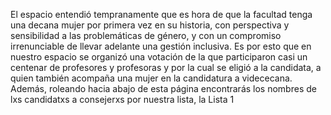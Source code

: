 El espacio entendió tempranamente que es hora de que la facultad tenga una decana mujer por primera vez en su historia, con perspectiva y sensibilidad a las problemáticas de género, y con un compromiso irrenunciable de llevar adelante una gestión inclusiva. Es por esto que en nuestro espacio se organizó una votación de la que participaron casi un centenar de profesores y profesoras y por la cual se eligió a la candidata, a quien también acompaña una mujer en la candidatura a vidececana.  
Además, roleando hacia abajo de esta página encontrarás los nombres de lxs candidatxs a consejerxs por nuestra lista, la Lista 1
